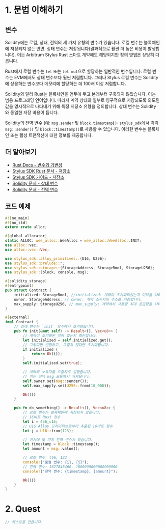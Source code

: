 # 1. 문법 이해하기

## 변수

Solidity에는 로컬, 상태, 전역의 세 가지 유형의 변수가 있습니다. 로컬 변수는 블록체인에 저장되지 않는 반면, 상태 변수는 저장됩니다(결과적으로 훨씬 더 높은 비용이 발생합니다). 이는 Arbitrum Stylus Rust 스마트 계약에도 해당되지만 정의 방법은 상당히 다릅니다.

Rust에서 로컬 변수는 `let` 또는 `let mut`으로 할당하는 일반적인 변수입니다. 로컬 변수는 EVM에서도 상태 변수보다 훨씬 저렴합니다. 그러나 Stylus 로컬 변수는 Solidity에 상응하는 변수보다 메모리에 할당하는 데 100배 이상 저렴합니다.

Solidity와 달리 Rust는 블록체인을 염두에 두고 본래부터 구축되지 않았습니다. 이는 범용 프로그래밍 언어입니다. 따라서 계약 상태의 일부로 영구적으로 저장되도록 의도된 값을 명시적으로 나타내기 위해 특정 저장소 유형을 정의합니다. 상태 변수는 Solidity와 동일한 저장 비용이 듭니다.

Solidity의 전역 변수 (예: `msg.sender` 및 `block.timestamp`)는 `stylus_sdk`에서 각각 `msg::sender()` 및 `block::timestamp()`로 사용할 수 있습니다. 이러한 변수는 블록체인 또는 활성 트랜잭션에 대한 정보를 제공합니다.

## 더 알아보기

- [Rust Docs - 변수와 가변성](https://doc.rust-lang.org/book/ch03-01-variables-and-mutability.html)
- [Stylus SDK Rust 문서 - 저장소](https://docs.stylus-sdk.io/rust/storage)
- [Stylus SDK 가이드 - 저장소](https://docs.stylus-sdk.io/rust/guide/storage)
- [Solidity 문서 - 상태 변수](https://docs.soliditylang.org/en/latest/contracts.html#state-variables)
- [Solidity 문서 - 전역 변수](https://docs.soliditylang.org/en/latest/units-and-global-variables.html#block-and-transaction-properties)

## 코드 예제

```rust
#![no_main]
#![no_std]
extern crate alloc;

#[global_allocator]
static ALLOC: wee_alloc::WeeAlloc = wee_alloc::WeeAlloc::INIT;
use alloc::vec;
use alloc::vec::Vec;

use stylus_sdk::alloy_primitives::{U16, U256};
use stylus_sdk::prelude::*;
use stylus_sdk::storage::{StorageAddress, StorageBool, StorageU256};
use stylus_sdk::{block, console, msg};

#[solidity_storage]
#[entrypoint]
pub struct Contract {
    initialized: StorageBool, //initialized: 계약이 초기화되었는지 여부를 나타내는 불리언 값입니다.
    owner: StorageAddress, // owner: 계약 소유자의 주소를 저장합니다.
    max_supply: StorageU256, // max_supply: 계약에서 사용할 최대 공급량을 나타내는 256비트 부호 없는 정수입니다.
}

#[external]
impl Contract {
    // 상태 변수는 `init` 함수에서 초기화됩니다.
    pub fn init(&mut self) -> Result<(), Vec<u8>> {
        // 계약이 초기화된 적이 있는지 확인합니다.
        let initialized = self.initialized.get();
        // 그렇다면 반환하고, 그렇지 않다면 초기화합니다.
        if initialized {
            return Ok(());
        }
        self.initialized.set(true);

        // 계약의 소유자를 호출자로 설정합니다.
        // 이는 전역 msg 모듈에서 가져옵니다.
        self.owner.set(msg::sender());
        self.max_supply.set(U256::from(10_000));

        Ok(())
    }

    pub fn do_something() -> Result<(), Vec<u8>> {
        // 로컬 변수는 블록체인에 저장되지 않습니다.
        // 16비트 Rust 정수
        let i = 456_u16;
        // U16 Alloy 프리미티브로부터 추론된 16비트 정수
        let j = U16::from(123);

        // 여기에 몇 가지 전역 변수가 있습니다.
        let timestamp = block::timestamp();
        let amount = msg::value();

        // 로컬 변수: 456, 123
        console!("로컬 변수: {i}, {j}");
        // 전역 변수: 1627845460, 1000000000000000000
        console!("전역 변수: {timestamp}, {amount}");

        Ok(())
    }
}
```

# 2. Quest

```rust
// 퀘스트를 만듭니다.
```

